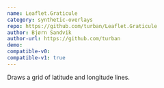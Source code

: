 ```yaml
---
name: Leaflet.Graticule
category: synthetic-overlays
repo: https://github.com/turban/Leaflet.Graticule
author: Bjørn Sandvik
author-url: https://github.com/turban
demo: 
compatible-v0:
compatible-v1: true
---
```


Draws a grid of latitude and longitude lines.
